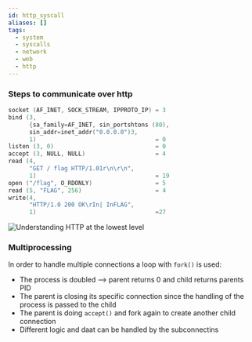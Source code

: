 ```yaml
---
id: http_syscall
aliases: []
tags:
  - system
  - syscalls
  - network
  - web
  - http
---
```


### Steps to communicate over http                                               

``` C                                          
socket (AF_INET, SOCK_STREAM, IPPROTO_IP) = 3  
bind (3,                                       
      {sa_family=AF_INET, sin_portshtons (80),   
      sin_addr=inet_addr("0.0.0.0")3,            
      1)                                  = 0  
listen (3, 0)                             = 0  
accept (3, NULL, NULL)                    = 4  
read (4,
      "GET / flag HTTP/1.01r\n\r\n",
      1)                                  = 19
open ("/flag", O_RDONLY)                  = 5
read (5, "FLAG", 256)                     = 4
write(4,
      "HTTP/1.0 200 OK\rIn| InFLAG",
      1)                                  =27

```


![Understanding HTTP at the lowest level](assets/2024-11-10-at-22-08-27.avif)


### Multiprocessing

In order to handle multiple connections a loop with `fork()` is used:
  - The process is doubled --> parent returns 0 and child returns parents PID
  - The parent is closing its specific connection since the handling of the process is passed to the child
  - The parent is doing `accept()` and fork again to create another child connection 
  - Different logic and daat can be handled by the subconnectins

